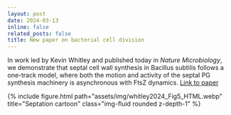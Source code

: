 ```yaml
---
layout: post
date: 2024-03-13
inline: false
related_posts: false
title: New paper on bacterial cell division
---
```

In work led by Kevin Whitley and published today in *Nature Microbiology*, we demonstrate that septal cell wall synthesis in Bacillus subtilis follows a one-track model, where both the motion and activity of the septal PG synthesis machinery is asynchronous with FtsZ dynamics. [Link to paper](https://www.nature.com/articles/s41564-024-01650-9)

<div class="row">
    <div class="col-sm mt-3 mt-md-0">
        {% include figure.html path="assets/img/whitley2024_Fig5_HTML.webp" title="Septation cartoon" class="img-fluid rounded z-depth-1" %}
    </div>
</div>
